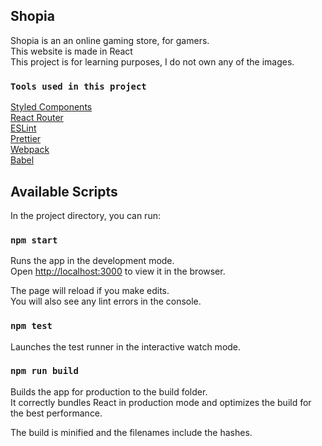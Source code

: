 ## Shopia

Shopia is an an online gaming store, for gamers.<br>
This website is made in React<br>
This project is for learning purposes, I do not own any of the images.

### `Tools used in this project`

[Styled Components](https://styled-components.com/)<br>
[React Router](https://reacttraining.com/react-router/)<br>
[ESLint](https://eslint.org/)<br>
[Prettier](https://prettier.io/)<br>
[Webpack](https://webpack.js.org/)<br>
[Babel](https://babeljs.io/)

## Available Scripts

In the project directory, you can run:

### `npm start`

Runs the app in the development mode.<br>
Open [http://localhost:3000](http://localhost:3000) to view it in the browser.

The page will reload if you make edits.<br>
You will also see any lint errors in the console.

### `npm test`

Launches the test runner in the interactive watch mode.<br>

### `npm run build`

Builds the app for production to the build folder.<br>
It correctly bundles React in production mode and optimizes the build for the best performance.<br>

The build is minified and the filenames include the hashes.
